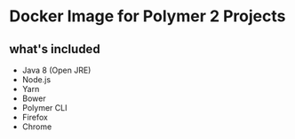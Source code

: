 # Docker Image for Polymer 2 Projects

## what's included
- Java 8 (Open JRE)
- Node.js
- Yarn
- Bower
- Polymer CLI
- Firefox
- Chrome
